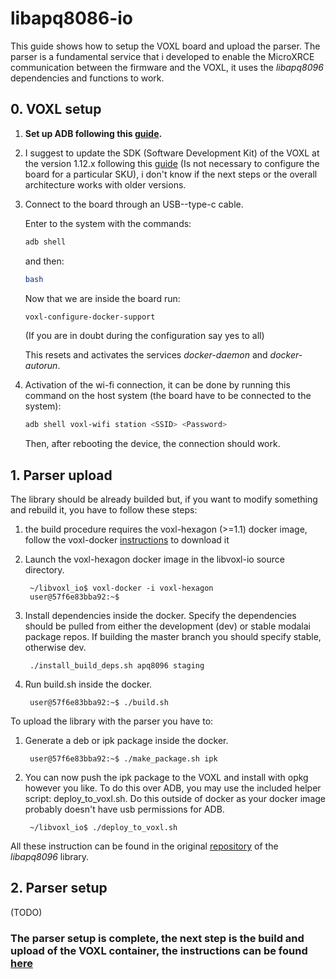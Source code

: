 # libapq8086-io

This guide shows how to setup the VOXL board and upload the parser. The parser is a fundamental service that i developed to enable the MicroXRCE communication between the firmware and the VOXL, it uses the *libapq8096* dependencies and functions to work.

## 0. VOXL setup

1. **Set up ADB following this [guide](https://docs.modalai.com/setting-up-adb/).**

1. I suggest to update the SDK (Software Development Kit) of the VOXL at the version 1.12.x following this [guide](https://docs.modalai.com/flash-system-image/) (Is not necessary to configure the board for a particular SKU), i don't know if the next steps or the overall architecture works with older versions.

3. Connect to the board through an USB--type-c cable.

    Enter to the system with the commands:

    ```bash
    adb shell
    ```

    and then:

    ```bash
    bash
    ```

    Now that we are inside the board run:

    ```bash
    voxl-configure-docker-support
    ```
    (If you are in doubt during the configuration say yes to all)

    This resets and activates the services *docker-daemon* and *docker-autorun*.  

4. Activation of the wi-fi connection, it can be done by running this command on the host system (the board have to be connected to the system):

    ```bash
    adb shell voxl-wifi station <SSID> <Password>
    ```

    Then, after rebooting the device, the connection should work.

## 1. Parser upload

The library should be already builded but, if you want to modify something and rebuild it, you have to follow these steps:

1. the build procedure requires the voxl-hexagon (>=1.1) docker image, follow the voxl-docker [instructions](https://gitlab.com/voxl-public/voxl-docker) to download it

2. Launch the voxl-hexagon docker image in the libvoxl-io source directory.

        ~/libvoxl_io$ voxl-docker -i voxl-hexagon
        user@57f6e83bba92:~$

3. Install dependencies inside the docker. Specify the dependencies should be pulled from either the development (dev) or stable modalai package repos. If building the master branch you should specify stable, otherwise dev.

        ./install_build_deps.sh apq8096 staging

4. Run build.sh inside the docker.

        user@57f6e83bba92:~$ ./build.sh

To upload the library with the parser you have to:

1. Generate a deb or ipk package inside the docker.

        user@57f6e83bba92:~$ ./make_package.sh ipk

2. You can now push the ipk package to the VOXL and install with opkg however you like. To do this over ADB, you may use the included helper script: deploy_to_voxl.sh. Do this outside of docker as your docker image probably doesn't have usb permissions for ADB.
        
        ~/libvoxl_io$ ./deploy_to_voxl.sh

All these instruction can be found in the original [repository](https://gitlab.com/voxl-public/voxl-sdk/core-libs/libapq8096-io) of the *libapq8096* library.

## 2. Parser setup

(TODO)

### The parser setup is complete, the next step is the build and upload of the VOXL container, the instructions can be found [here](https://github.com/GiacomoCaciagli/Software_Design_For_UAV_Applications_in_GNSS-DENIED_Environments/blob/main/voxl_container/README.md) 